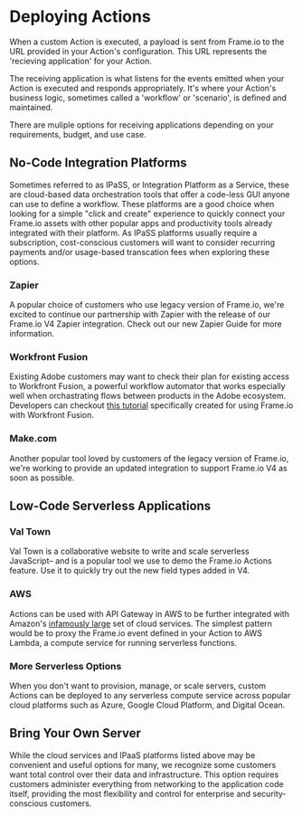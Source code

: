 # Deploying Actions

When a custom Action is executed, a payload is sent from Frame.io to the URL provided in your Action's configuration. This URL represents the 'recieving application' for your Action.

The receiving application is what listens for the events emitted when your Action is executed and responds appropriately. It's where your Action's business logic, sometimes called a 'workflow' or 'scenario', is defined and maintained.

There are muliple options for receiving applications depending on your requirements, budget, and use case.

## No-Code Integration Platforms

Sometimes referred to as IPaSS, or Integration Platform as a Service, these are cloud-based data orchestration tools that offer a code-less GUI anyone can use to define a workflow. These platforms are a good choice when looking for a simple "click and create" experience to quickly connect your Frame.io assets with other popular apps and productivity tools already integrated with their platform. As IPaSS platforms usually require a subscription, cost-conscious customers will want to consider recurring payments and/or usage-based transcation fees when exploring these options.

### Zapier

A popular choice of customers who use legacy version of Frame.io, we're excited to continue our partnership with Zapier with the release of our Frame.io V4 Zapier integration. Check out our new Zapier Guide for more information.

### Workfront Fusion

Existing Adobe customers may want to check their plan for existing access to Workfront Fusion, a powerful workflow automator that works especially well when orchastrating flows between products in the Adobe ecosystem. Developers can checkout [this tutorial](https://experienceleague.adobe.com/en/docs/platform-learn/tutorial-one-adobe/production/crpr2/ex5) specifically created for using Frame.io with Workfront Fusion.

### Make.com

Another popular tool loved by customers of the legacy version of Frame.io, we're working to provide an updated integration to support Frame.io V4 as soon as possible.

## Low-Code Serverless Applications

### Val Town

Val Town is a collaborative website to write and scale serverless JavaScript– and is a popular tool we use to demo the Frame.io Actions feature. Use it to quickly try out the new field types added in V4.

### AWS

Actions can be used with API Gateway in AWS to be further integrated with Amazon's [infamously large](https://aws.amazon.com/what-is-aws/) set of cloud services. The simplest pattern would be to proxy the Frame.io event defined in your Action to AWS Lambda, a compute service for running serverless functions.

### More Serverless Options

When you don't want to provision, manage, or scale servers, custom Actions can be deployed to any serverless compute service across popular cloud platforms such as Azure, Google Cloud Platform, and Digital Ocean.

## Bring Your Own Server

While the cloud services and IPaaS platforms listed above may be convenient and useful options for many, we recognize some customers want total control over their data and infrastructure. This option requires customers administer everything from networking to the application code itself, providing the most flexibility and control for enterprise and security-conscious customers.
